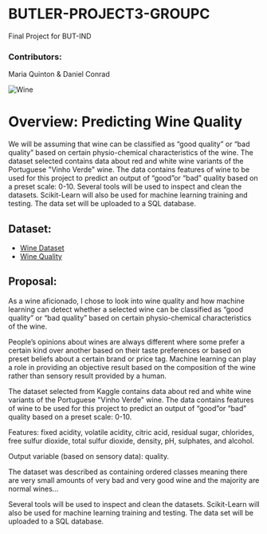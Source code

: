 # BUTLER-PROJECT3-GROUPC
Final Project for BUT-IND 

### Contributors:
Maria Quinton & Daniel Conrad

![Wine](https://cdn.mos.cms.futurecdn.net/vqTjLfKGEFHdiRLA4aEmqF-1200-80.jpg)

# Overview: Predicting Wine Quality
We will be assuming that wine can be classified as “good quality” or “bad quality” based on certain physio-chemical characteristics of the wine.
The dataset selected contains data about red and white wine variants of the Portuguese "Vinho Verde" wine. The data contains features of wine to be used for this project to predict an output of “good”or “bad” quality based on a preset scale: 0-10.
Several tools will be used to inspect and clean the datasets. Scikit-Learn will also be used for machine learning training and testing. The data set will be uploaded to a SQL database.

## Dataset:
- [Wine Dataset](https://www.kaggle.com/rajyellow46/wine-quality)
- [Wine Quality](https://archive.ics.uci.edu/ml/machine-learning-databases/wine-quality/) 

## Proposal:
As a wine aficionado, I chose to look into wine quality and how machine learning can detect whether a selected wine can be classified as “good quality” or “bad quality” based on certain physio-chemical characteristics of the wine.

People’s opinions about wines are always different where some prefer a certain kind over another based on their taste preferences or based on preset beliefs about a certain brand or price tag.  Machine learning can play a role in providing an objective result based on the composition of the wine rather than sensory result provided by a human. 

The dataset selected from Kaggle contains data about red and white wine variants of the Portuguese "Vinho Verde" wine. The data contains features of wine to be used for this project to predict an output of “good”or “bad” quality based on a preset scale: 0-10.

Features:  fixed acidity, volatile acidity, citric acid, residual sugar, chlorides, free sulfur dioxide, total sulfur dioxide, density, pH, sulphates, and alcohol.

Output variable (based on sensory data): quality. 

The dataset was described as containing ordered classes meaning there are very small amounts of very bad and very good wine and the majority are normal wines…

Several tools will be used to inspect and clean the datasets. Scikit-Learn will also be used for machine learning training and testing. The data set will be uploaded to a SQL database.
